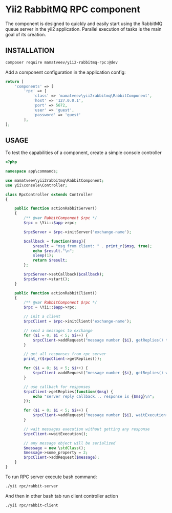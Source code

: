Yii2 RabbitMQ RPC component
===========================

The component is designed to quickly and easily start using the RabbitMQ queue server in the yii2 application. 
Parallel execution of tasks is the main goal of its creation.

INSTALLATION
------------

```bash
composer require mamatveev/yii2-rabbitmq-rpc:@dev
```

Add a component configuration in the application config:

```php
return [
    'components' => [
        'rpc' => [
            'class' => 'mamatveev\yii2rabbitmq\RabbitComponent',
            'host' => '127.0.0.1',
            'port' => 5672,
            'user' => 'guest',
            'password' => 'guest'
        ],
];
```

USAGE
-----

To test the capabilities of a component, create a simple console controller

```php
<?php

namespace app\commands;

use mamatveev\yii2rabbitmq\RabbitComponent;
use yii\console\Controller;

class RpcController extends Controller
{

    public function actionRabbitServer()
    {
        /** @var RabbitComponent $rpc */
        $rpc = \Yii::$app->rpc;

        $rpcServer = $rpc->initServer('exchange-name');

        $callback = function($msg){
            $result = "msg from client: " . print_r($msg, true);
            echo $result."\n";
            sleep(1);
            return $result;
        };

        $rpcServer->setCallback($callback);
        $rpcServer->start();
    }

    public function actionRabbitClient()
    {
        /** @var RabbitComponent $rpc */
        $rpc = \Yii::$app->rpc;

        // init a client
        $rpcClient = $rpc->initClient('exchange-name');

        // send a messages to exchange
        for ($i = 0; $i < 5; $i++) {
            $rpcClient->addRequest("message number {$i}, getReplies() test");
        }

        // get all responses from rpc server
        print_r($rpcClient->getReplies());

        for ($i = 0; $i < 5; $i++) {
            $rpcClient->addRequest("message number {$i}, getReplies() with callback");
        }

        // use callback for responses
        $rpcClient->getReplies(function($msg) {
            echo "server reply callback... response is {$msg}\n";
        });

        for ($i = 0; $i < 5; $i++) {
            $rpcClient->addRequest("message number {$i}, waitExecution() test");
        }

        // wait messages execution without getting any response
        $rpcClient->waitExecution();

        // any message object will be serialized
        $message = new \stdClass();
        $message->some_property = 2;
        $rpcClient->addRequest($message);
    }
}
```

To run RPC server execute bash command:

```bash
./yii rpc/rabbit-server
```

And then in other bash tab run client controller action
 
```bash
./yii rpc/rabbit-client
```

